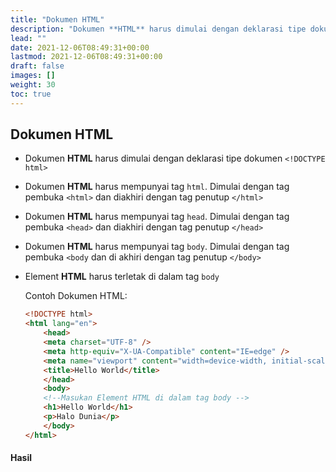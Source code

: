 ```yaml
---
title: "Dokumen HTML"
description: "Dokumen **HTML** harus dimulai dengan deklarasi tipe dokumen `<!DOCTYPE html>`"
lead: ""
date: 2021-12-06T08:49:31+00:00
lastmod: 2021-12-06T08:49:31+00:00
draft: false
images: []
weight: 30
toc: true
---
```

## Dokumen HTML

* Dokumen **HTML** harus dimulai dengan deklarasi tipe dokumen `<!DOCTYPE html>`
* Dokumen **HTML** harus mempunyai tag `html`. Dimulai dengan tag pembuka `<html>` dan diakhiri dengan tag penutup  `</html>`
* Dokumen **HTML** harus mempunyai tag `head`. Dimulai dengan tag pembuka `<head>` dan diakhiri dengan tag penutup `</head>`
* Dokumen **HTML** harus mempunyai tag `body`. Dimulai dengan tag pembuka  `<body` dan di akhiri dengan tag penutup `</body>`
* Element **HTML** harus terletak di dalam tag `body`

    Contoh Dokumen HTML:

    ```html
    <!DOCTYPE html>
    <html lang="en">
        <head>
        <meta charset="UTF-8" />
        <meta http-equiv="X-UA-Compatible" content="IE=edge" />
        <meta name="viewport" content="width=device-width, initial-scale=1.0" />
        <title>Hello World</title>
        </head>
        <body>
        <!--Masukan Element HTML di dalam tag body -->
        <h1>Hello World</h1>
        <p>Halo Dunia</p>
        </body>
    </html>
    ```

#### Hasil

